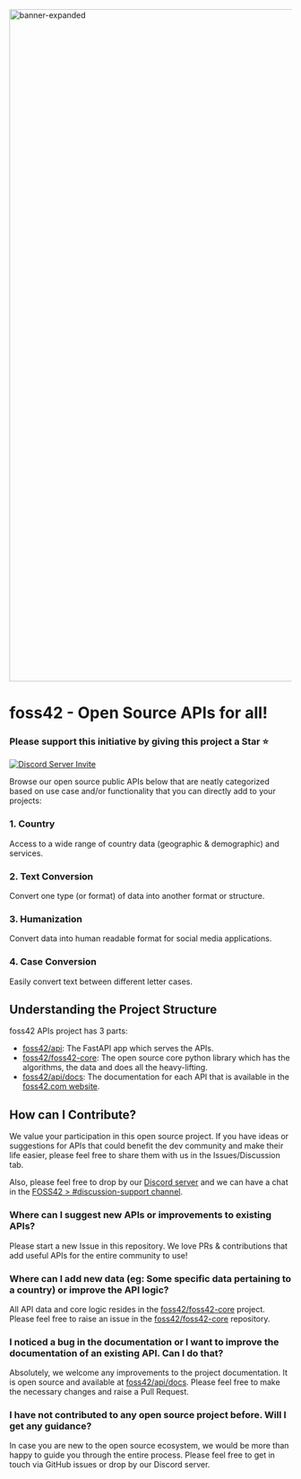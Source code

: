 <img width="1200" alt="banner-expanded" src="https://user-images.githubusercontent.com/615622/220398097-dbe4194d-6c1e-42ca-b930-d22d0f5acb4b.png">

# foss42 - Open Source APIs for all!

### Please support this initiative by giving this project a Star ⭐️

[![Discord Server Invite](https://img.shields.io/badge/DISCORD-JOIN%20SERVER-5663F7?style=for-the-badge&logo=discord&logoColor=white)](https://bit.ly/heyfoss)

Browse our open source public APIs below that are neatly categorized based on use case and/or functionality that you can directly add to your projects:

### 1. Country
Access to a wide range of country data (geographic & demographic) and services.

### 2. Text Conversion
Convert one type (or format) of data into another format or structure.

### 3. Humanization
Convert data into human readable format for social media applications.

### 4. Case Conversion
Easily convert text between different letter cases.

## Understanding the Project Structure

foss42 APIs project has 3 parts:
- [foss42/api](https://github.com/foss42/api): The FastAPI app which serves the APIs.
- [foss42/foss42-core](https://github.com/foss42/foss42-core): The open source core python library which has the algorithms, the data and does all the heavy-lifting.
- [foss42/api/docs](https://github.com/foss42/api/tree/main/docs): The documentation for each API that is available in the [foss42.com website](https://foss42.com).

## How can I Contribute?

We value your participation in this open source project. If you have ideas or suggestions for APIs that could benefit the dev community and make their life easier, please feel free to share them with us in the Issues/Discussion tab.

Also, please feel free to drop by our [Discord server](https://bit.ly/heyfoss) and we can have a chat in the [FOSS42 > #discussion-support channel](https://discord.com/channels/920089648842293248/1075430590251278439).

### Where can I suggest new APIs or improvements to existing APIs?

Please start a new Issue in this repository. We love PRs & contributions that add useful APIs for the entire community to use! 

### Where can I add new data (eg: Some specific data pertaining to a country) or improve the API logic?

All API data and core logic resides in the [foss42/foss42-core](https://github.com/foss42/foss42-core) project.
Please feel free to raise an issue in the [foss42/foss42-core](https://github.com/foss42/foss42-core) repository.

### I noticed a bug in the documentation or I want to improve the documentation of an existing API. Can I do that?

Absolutely, we welcome any improvements to the project documentation. It is open source and available at [foss42/api/docs](https://github.com/foss42/api/tree/main/docs). Please feel free to make the necessary changes and raise a Pull Request. 

### I have not contributed to any open source project before. Will I get any guidance?

In case you are new to the open source ecosystem, we would be more than happy to guide you through the entire process. Please feel free to get in touch via GitHub issues or drop by our Discord server.
